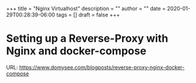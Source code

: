 +++
title = "Nginx Virtualhost"
description = ""
author = ""
date = 2020-01-29T00:28:39-06:00
tags = []
draft = false
+++
# Setting up a Reverse-Proxy with Nginx and docker-compose
URL: https://www.domysee.com/blogposts/reverse-proxy-nginx-docker-compose